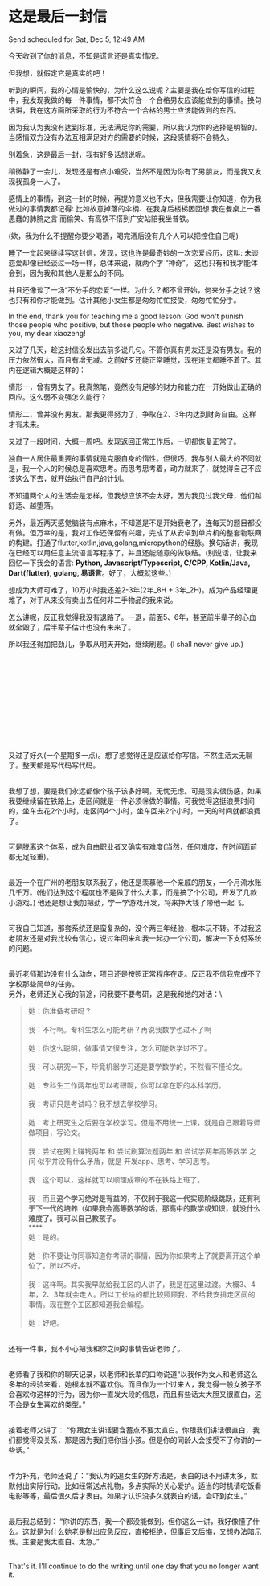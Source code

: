 # 这是最后一封信

Send scheduled for Sat, Dec 5, 12:49 AM



今天收到了你的消息，不知是谎言还是真实情况。

但我想，就假定它是真实的吧！

听到的瞬间，我的心情是愉快的，为什么这么说呢？主要是我在给你写信的过程中，我发现我做的每一件事情，都不太符合一个合格男友应该能做到的事情。换句话讲，我在这方面所采取的行为不符合一个合格的男士应该能做到的东西。

因为我认为我没有达到标准，无法满足你的需要，所以我认为你的选择是明智的。当感情双方没有办法互相满足对方的需要的时候，这段感情将不会持久。



别着急，这是最后一封，我有好多话想说呢。

稍微静了一会儿，发现还是有点小难受，当然不是因为你有了男朋友，而是我又发现我孤身一人了。



感情上的事情，到这一封的时候，再提的意义也不大，但我需要让你知道，你为我做过的事情我都记得: 比如故意掉落的伞柄、在我身后楼梯因回想 我在餐桌上一番愚蠢的肺腑之言 而偷笑、有高铁不搭到广安站陪我坐普铁。

(欸，我为什么不提醒你要少喝酒，喝完酒后没有几个人可以把控住自己呢)



睡了一觉起来继续写这封信，发现，这也许是最奇妙的一次恋爱经历，这叫: 未谈恋爱却像已经谈过一场一样，总体来说，就两个字 “神奇”。 这也只有和我才能体会到，因为我和其他人是那么的不同。

并且还像谈了一场“不分手的恋爱”一样。为什么？都不曾开始，何来分手之说？这也只有和你才能做到。估计其他小女生都是匆匆忙忙接受，匆匆忙忙分手。



In the end, thank you for teaching me a good lesson: God won't punish those people who positive, but those people who negative. Best wishes to you, my dear xiaozeng!











又过了几天，趁这封信没发出去前多说几句。不管你真有男友还是没有男友。我的压力依然很大，而且有增无减。之前好歹还能正常睡觉，现在连觉都睡不着了。其内在逻辑大概是这样的：

情形一，曾有男友了。我真煞笔，竟然没有足够的财力和能力在一开始做出正确的回应。这么弱不变强怎么能行？

情形二，曾并没有男友。那我更得努力了，争取在2、3年内达到财务自由。这样才有未来。











又过了一段时间，大概一周吧。发现返回正常工作后，一切都恢复正常了。

独自一人居住最重要的事情就是克服自身的惰性。但很巧，我与别人最大的不同就是，我一个人的时候总是喜欢思考。而思考思考着，动力就来了，就觉得自己不应该这么下去，就开始执行自己的计划。

不知道两个人的生活会是怎样，但我想应该不会太好，因为我见过我父母，他们越舒适、越堕落。

另外，最近两天感觉脑袋有点麻木，不知道是不是开始衰老了，连每天的题目都没有做。但万幸的是，我对工作还保留有兴趣，完成了从安卓到单片机的整套物联网的构建。打通了flutter,kotlin,java,golang,micropython的经脉。换句话讲，我现在已经可以用任意主流语言写程序了，并且还能随意的做联结。(别说话，让我来回忆一下我会的语言: **Python, Javascript/Typescript, C/CPP, Kotlin/Java, Dart(flutter), golang, 易语言**。好了，大概就这些。)

想成为大师可难了，10万小时我还差2-3年(2年_8H + 3年_2H)。成为产品经理更难了，对于从来没有卖出去任何非二手物品的我来说。

怎么讲呢，反正我觉得我没有退路了。一退，前面5、6年，甚至前半辈子的心血就全毁了，后半辈子估计也没有未来了。

所以我还得加把劲儿，争取从明天开始，继续刷题。(I shall never give up.)

\
\
\
\
\
\
\
\
\
\
\
又过了好久(一个星期多一点)。想了想觉得还是应该给你写信。不然生活太无聊了。整天都是写代码写代码。

\
我想了想，要是我们永远都像个孩子该多好啊，无忧无虑。可是现实很伤感，如果我要继续留在铁路上，走区间就是一件必须🉐做的事情。可我觉得这挺浪费时间的，坐车去花2个小时，走区间4个小时，坐车回来2个小时，一天的时间就都浪费了。

\
可是脱离这个体系，成为自由职业者又确实有难度(当然，任何难度，在时间面前都无足轻重)。

\
最近一个在广州的老朋友联系我了，他还是羡慕他一个亲戚的朋友，一个月流水账几千万。(他们达到这个程度也不是做了什么大事，而是搞了个公司，开发了几款小游戏。) 他还是想让我加把劲，学一学游戏开发，将来挣大钱了带他一起飞。

\
可我自己知道，那套系统还是蛮复杂的，没个两三年经验，根本玩不转。不过我这老朋友还是对我比较有信心，说过年回来和我一起办一个公司，解决一下支付系统的问题。

\
最近老师那边没有什么动向，项目还是按照正常程序在走。反正我不信我完成不了学校那些简单的任务。\
另外，老师还关心我的前途，问我要不要考研，这是我和她的对话：\


> 她：你准备考研吗？\
> ‌\
> 我：不行啊。专科生怎么可能考研？再说我数学也过不了啊\
> ‌\
> 她：你这么聪明，做事情又很专注，怎么可能数学过不了。\
> ‌\
> 我：可以研究一下，毕竟机器学习还是要学数学的，不然看不懂论文。\
> ‌\
> 她：专科生工作两年也可以考研啊，你可以拿在职的本科学历。\
> ‌\
> 我：考研只是考试吗？我不想去学校学习。\
> ‌\
> 她：考上研究生之后要在学校学习。但是不用统一上课，就是自己跟着导师做项目，写论文。\
> ‌\
> 我：尝试在网上赚钱两年 和 尝试刷算法题两年 和 尝试学两年高等数学 之间 似乎并没有什么矛盾，就是 开发app、思考、学习思考。\
> ‌\
> 我：这个可以，这样就可以顺理成章的不在铁路上班了。\
> ‌\
> 我：而且**这个学习绝对是有益的，不仅利于我这一代实现阶级跳跃，还有利于下一代的培养（如果我会高等数学的话，那高中的数学或知识，就没什么难度了。我可以自己教孩子。**\
> ****‌\
> 她：是的。\
> ‌\
> 她：你不要让你同事知道你考研的事情，因为你如果考上了就要离开这个单位了，所以不好。\
> ‌\
> 我：这样啊。其实我早就给我工区的人讲了，我是在这里过渡。大概3、4年，2、3年就会走人。所以工长啥的都比较照顾我，不给我安排走区间的事情。现在整个工区都知道我会编程。\
> ‌\
> 她：好吧。

\
还有一件事，我不小心把我和你之间的事情告诉老师了。

\
老师看了我和你的聊天记录，以老师和长辈的口吻说道“以我作为女人和老师这么多年的经验来看，她根本就不喜欢你。而且作为一个过来人，我觉得一般女孩子不会喜欢你这样的行为，因为你一直发大段的信息，而且有些话太大胆又很直白，这不会是女生喜欢的类型。”

\
接着老师又讲了： “你跟女生讲话要含蓄点不要太直白。你跟我们讲话很直白，我们都觉得没关系，那是因为我们把你当小孩。但是你的同龄人会接受不了你讲的一些话。”&#x20;

\
作为补充，老师还说了：“我认为的追女生的好方法是，表白的话不用讲太多，默默付出实际行动。比如经常送点礼物，多点实际的关心爱护。适当的时机请吃饭看电影等等，最后很久后才表白。如果才认识没多久就表白的话，会吓到女生。”

\
最后我总结到： “你讲的东西，我一个都没能做到。但你这么一讲，我好像懂了什么。这就是为什么她老是抛出应急反应，直接拒绝，但事后又后悔，又想办法暗示我。主要是我太直白、太急。”

\
That's it. I'll continue to do the writing until one day that you no longer want it.
